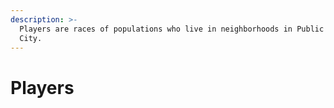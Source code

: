 ```yaml
---
description: >-
  Players are races of populations who live in neighborhoods in Public Nuisance
  City.
---
```


# Players

